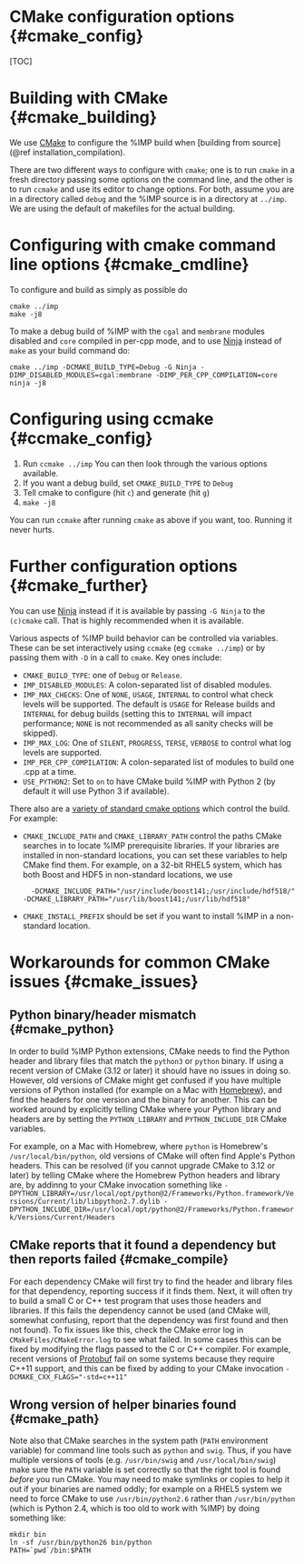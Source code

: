 CMake configuration options {#cmake_config}
===========================

[TOC]

# Building with CMake {#cmake_building}

We use [CMake](https://cmake.org) to configure the %IMP build when
[building from source](@ref installation_compilation).

There are two different ways to configure with `cmake`; one is to run `cmake`
in a fresh directory passing some options on the command line, and the other
is to run `ccmake` and use its editor to change options. For both, assume you
are in a directory called `debug` and the %IMP source is in a directory at
`../imp`. We are using the default of makefiles for the actual building.

# Configuring with cmake command line options {#cmake_cmdline}

To configure and build as simply as possible do

    cmake ../imp
    make -j8

To make a debug build of %IMP with the `cgal` and `membrane` modules disabled
and `core` compiled in per-cpp mode, and to use
[Ninja](https://ninja-build.org/) instead of `make` as your build
command do:

    cmake ../imp -DCMAKE_BUILD_TYPE=Debug -G Ninja -DIMP_DISABLED_MODULES=cgal:membrane -DIMP_PER_CPP_COMPILATION=core
    ninja -j8

# Configuring using ccmake {#ccmake_config}
1. Run `ccmake ../imp`
You can then look through the various options available.
2. If you want a debug build, set `CMAKE_BUILD_TYPE` to `Debug`
3. Tell cmake to configure (hit `c`) and generate (hit `g`) 
4. `make -j8`

You can run `ccmake` after running `cmake` as above if you want, too.
Running it never hurts.

# Further configuration options {#cmake_further}

You can use [Ninja](https://ninja-build.org/)
instead if it is available by passing `-G Ninja` to the `(c)cmake` call.
That is highly recommended when it is available.

Various aspects of %IMP build behavior can be controlled via variables. These can be set interactively using `ccmake` (eg `ccmake ../imp`) or by passing them with `-D` in a call to `cmake`. Key ones include:
- `CMAKE_BUILD_TYPE`: one of `Debug` or `Release`.
- `IMP_DISABLED_MODULES`: A colon-separated list of disabled modules.
- `IMP_MAX_CHECKS`: One of `NONE`, `USAGE`, `INTERNAL` to control what check levels will be supported. The default is `USAGE` for Release builds and `INTERNAL` for debug builds (setting this to `INTERNAL` will impact performance; `NONE` is not recommended as all sanity checks will be skipped).
- `IMP_MAX_LOG`: One of `SILENT`, `PROGRESS`, `TERSE`, `VERBOSE` to control what log levels are supported.
- `IMP_PER_CPP_COMPILATION`: A colon-separated list of modules to build one .cpp at a time.
- `USE_PYTHON2`: Set to `on` to have CMake build %IMP with Python 2 (by default it will use Python 3 if available).

There also are a [variety of standard cmake options](https://gitlab.kitware.com/cmake/community/wikis/doc/cmake/Useful-Variables)
which control the build. For example:
- `CMAKE_INCLUDE_PATH` and `CMAKE_LIBRARY_PATH` control the paths CMake searches
  in to locate %IMP prerequisite libraries. If your libraries are installed in
  non-standard locations, you can set these variables to help CMake find them.
  For example, on a 32-bit RHEL5 system, which has both Boost and HDF5 in
  non-standard locations, we use

        -DCMAKE_INCLUDE_PATH="/usr/include/boost141;/usr/include/hdf518/" -DCMAKE_LIBRARY_PATH="/usr/lib/boost141;/usr/lib/hdf518"

- `CMAKE_INSTALL_PREFIX` should be set if you want to install %IMP in a
  non-standard location.

# Workarounds for common CMake issues {#cmake_issues}

## Python binary/header mismatch {#cmake_python}

In order to build %IMP Python extensions, CMake needs to find the Python header
and library files that match the `python3` or `python` binary. If using a
recent version of CMake (3.12 or later) it should have no issues in doing so.
However, old versions of CMake might get confused if you have multiple versions
of Python installed (for example on a Mac with [Homebrew](https://brew.sh/)),
and find the headers for one version and the binary for another. This can
be worked around by explicitly telling CMake where your Python library and
headers are by setting the `PYTHON_LIBRARY` and `PYTHON_INCLUDE_DIR` CMake
variables.

For example, on a Mac with Homebrew, where `python` is Homebrew's
`/usr/local/bin/python`, old versions of CMake will often find Apple's Python
headers. This can be resolved (if you cannot upgrade CMake to 3.12 or later)
by telling CMake where the Homebrew Python headers and library
are, by addinng to your CMake invocation something like
`-DPYTHON_LIBRARY=/usr/local/opt/python@2/Frameworks/Python.framework/Versions/Current/lib/libpython2.7.dylib -DPYTHON_INCLUDE_DIR=/usr/local/opt/python@2/Frameworks/Python.framework/Versions/Current/Headers`

## CMake reports that it found a dependency but then reports failed {#cmake_compile}

For each dependency CMake will first try to find the header and library
files for that dependency, reporting success if it finds them. Next, it will
often try to build a small C or C++ test program that uses those headers
and libraries. If this fails the dependency cannot be used (and CMake will,
somewhat confusing, report that the dependency was first found and then not
found). To fix issues like this, check the CMake error log in
`CMakeFiles/CMakeError.log` to see what failed. In some cases this can be
fixed by modifying the flags passed to the C or C++ compiler. For example,
recent versions of [Protobuf](https://developers.google.com/protocol-buffers/)
fail on some systems because they require C++11 support, and this can be
fixed by adding to your CMake invocation
`-DCMAKE_CXX_FLAGS="-std=c++11"`

## Wrong version of helper binaries found {#cmake_path}

Note also that CMake searches in the system path (`PATH` environment variable)
for command line tools such as `python` and `swig`. Thus, if you have multiple
versions of tools (e.g. `/usr/bin/swig` and `/usr/local/bin/swig`) make sure
the `PATH` variable is set correctly so that the right tool is found *before*
you run CMake. You may need to make symlinks or copies to help it out if your
binaries are named oddly; for example on a RHEL5 system we need to force CMake
to use `/usr/bin/python2.6` rather than `/usr/bin/python` (which is Python 2.4,
which is too old to work with %IMP) by doing something like:

    mkdir bin
    ln -sf /usr/bin/python26 bin/python
    PATH=`pwd`/bin:$PATH

